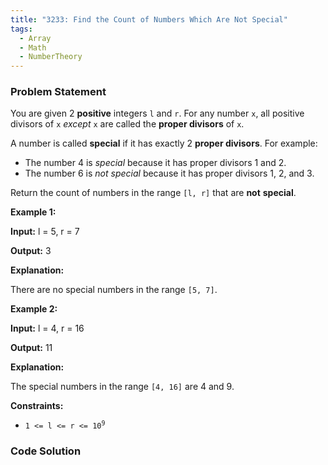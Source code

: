 ```yaml
---
title: "3233: Find the Count of Numbers Which Are Not Special"
tags:
  - Array
  - Math
  - NumberTheory
---
```

### Problem Statement

<p>You are given 2 <strong>positive</strong> integers <code>l</code> and <code>r</code>. For any number <code>x</code>, all positive divisors of <code>x</code> <em>except</em> <code>x</code> are called the <strong>proper divisors</strong> of <code>x</code>.</p>

<p>A number is called <strong>special</strong> if it has exactly 2 <strong>proper divisors</strong>. For example:</p>

<ul>
	<li>The number 4 is <em>special</em> because it has proper divisors 1 and 2.</li>
	<li>The number 6 is <em>not special</em> because it has proper divisors 1, 2, and 3.</li>
</ul>

<p>Return the count of numbers in the range <code>[l, r]</code> that are <strong>not</strong> <strong>special</strong>.</p>


<p><strong class="example">Example 1:</strong></p>

<div class="example-block">
<p><strong>Input:</strong> <span class="example-io">l = 5, r = 7</span></p>

<p><strong>Output:</strong> <span class="example-io">3</span></p>

<p><strong>Explanation:</strong></p>

<p>There are no special numbers in the range <code>[5, 7]</code>.</p>
</div>

<p><strong class="example">Example 2:</strong></p>

<div class="example-block">
<p><strong>Input:</strong> <span class="example-io">l = 4, r = 16</span></p>

<p><strong>Output:</strong> <span class="example-io">11</span></p>

<p><strong>Explanation:</strong></p>

<p>The special numbers in the range <code>[4, 16]</code> are 4 and 9.</p>
</div>


<p><strong>Constraints:</strong></p>

<ul>
	<li><code>1 &lt;= l &lt;= r &lt;= 10<sup>9</sup></code></li>
</ul>


### Code Solution

```python

```
